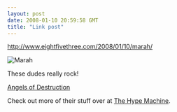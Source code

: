 ```yaml
---
layout: post
date: 2008-01-10 20:59:58 GMT
title: "Link post"
---
```

<http://www.eightfivethree.com/2008/01/10/marah/>


<p><img src="http://www.eightfivethree.com/wp-content/uploads/2008/01/marah.jpg" alt="Marah" title=""></p> <p>These dudes really rock!</p> <p><a href="http://www.saladdaysmusic.net/MP3%27s/Jan%208th%20pics/Marah_-_Angels_of_Destruction!.mp3" title="">Angels of Destruction</a></p> <p>Check out more of their stuff over at <a href="http://hypem.com/search/marah/1/" title="marah / Hype Machine MP3 Blog Search: Tracks">The Hype Machine</a>.</p>
